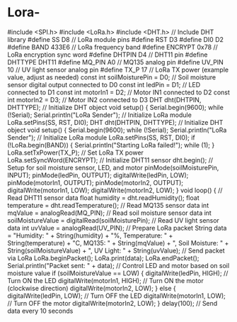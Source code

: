 # Lora-
#include <SPI.h>
#include <LoRa.h>
#include <DHT.h> // Include DHT library
#define SS D8 // LoRa module pins
#define RST D3
#define DI0 D2
#define BAND 433E6 // LoRa frequency band
#define ENCRYPT 0x78 // LoRa encryption sync word
#define DHTPIN D4 // DHT11 pin
#define DHTTYPE DHT11
#define MQ_PIN A0 // MQ135 analog pin
#define UV_PIN 10 // UV light sensor analog pin
#define TX_P 17 // LoRa TX power (example value, adjust as needed)
const int soilMoisturePin = D0; // Soil moisture sensor digital output connected to D0
const int ledPin = D1; // LED connected to D1
const int motorIn1 = D2; // Motor IN1 connected to D2
const int motorIn2 = D3; // Motor IN2 connected to D3
DHT dht(DHTPIN, DHTTYPE); // Initialize DHT object
void setup() {
Serial.begin(9600);
while (!Serial);
Serial.println("LoRa Sender");
// Initialize LoRa module
LoRa.setPins(SS, RST, DI0); 
DHT dht(DHTPIN, DHTTYPE); // Initialize DHT object
void setup() {
Serial.begin(9600);
while (!Serial);
Serial.println("LoRa Sender");
// Initialize LoRa module
LoRa.setPins(SS, RST, DI0);
if (!LoRa.begin(BAND)) {
Serial.println("Starting LoRa failed!");
while (1);
}
LoRa.setTxPower(TX_P); // Set LoRa TX power
LoRa.setSyncWord(ENCRYPT);
// Initialize DHT11 sensor
dht.begin();
// Setup for soil moisture sensor, LED, and motor
pinMode(soilMoisturePin, INPUT);
pinMode(ledPin, OUTPUT);
digitalWrite(ledPin, LOW);
pinMode(motorIn1, OUTPUT);
pinMode(motorIn2, OUTPUT);
digitalWrite(motorIn1, LOW);
digitalWrite(motorIn2, LOW);
}
void loop() {
// Read DHT11 sensor data
float humidity = dht.readHumidity();
float temperature = dht.readTemperature();
// Read MQ135 sensor data
int mqValue = analogRead(MQ_PIN);
// Read soil moisture sensor data
int soilMoistureValue = digitalRead(soilMoisturePin);
// Read UV light sensor data
int uvValue = analogRead(UV_PIN);
// Prepare LoRa packet
String data = "Humidity: " + String(humidity) + "%, Temperature: " +
String(temperature) + "C, MQ135: " + String(mqValue) + ", Soil Moisture: " +
String(soilMoistureValue) + ", UV Light: " + String(uvValue);
// Send packet via LoRa
LoRa.beginPacket();
LoRa.print(data);
LoRa.endPacket();
Serial.println("Packet sent: " + data);
// Control LED and motor based on soil moisture value
if (soilMoistureValue == LOW) {
digitalWrite(ledPin, HIGH); // Turn ON the LED
digitalWrite(motorIn1, HIGH); // Turn ON the motor (clockwise direction)
digitalWrite(motorIn2, LOW);
} else {
digitalWrite(ledPin, LOW); // Turn OFF the LED
digitalWrite(motorIn1, LOW); // Turn OFF the motor
digitalWrite(motorIn2, LOW);
}
delay(100); // Send data every 10 seconds
